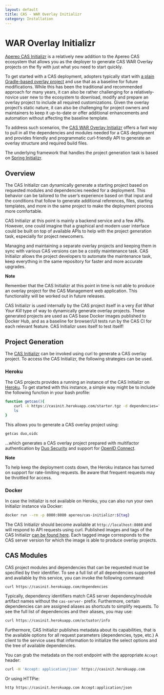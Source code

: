 ```yaml
---
layout: default
title: CAS - WAR Overlay Initializr
category: Installation
---
```


# WAR Overlay Initializr

[Apereo CAS Initializr][initializr] is a relatively new addition to the Apereo CAS ecosystem that allows you as the deployer to generate CAS WAR Overlay projects on the fly with just what you need to start quickly.

To get started with a CAS deployment, adopters typically start with [a plain Gradle-based overlay project](WAR-Overlay-Installation.html) and use that as a baseline for future modifications. While this has been the traditional and recommended approach for many years, it can also be rather challenging for a relatively-novice user new to the ecosystem to download, modify and prepare an overlay project to include all required customizations. Given the overlay project’s static nature, it can also be challenging for project owners and maintainers to keep it up-to-date or offer additional enhancements and automation without affecting the baseline template.

To address such scenarios, the [CAS WAR Overlay Initializr][initializr] offers a fast way to pull in all the dependencies and modules needed for a CAS deployment and provides friendly and programmatic curl-friendly API to generate an overlay structure and required build files.

The underlying framework that handles the project generation task is based on [Spring Initializr](https://github.com/spring-io/initializr).

## Overview

The CAS Initializr can dynamically generate a starting project based on requested modules and dependencies needed for a deployment. This behavior can be tailored to the user’s experience based on that input and the conditions that follow to generate additional references, files, starting templates, and more in the same project to make the deployment process more comfortable.

CAS Initializr at this point is mainly a backend service and a few APIs. However, one could imagine that a graphical and modern user interface could be built on top of available APIs to help with the project generation task, especially for project newcomers.

Managing and maintaining a separate overlay projects and keeping them in sync with various CAS versions can be a costly maintenance task. CAS Initializr allows the project developers to automate the maintenance task, keep everything in the same repository for faster and more accurate upgrades.

<div class="alert alert-info"><strong>Note</strong>
<p>Remember that the CAS Initializr at this point in time is not able 
to produce an overlay project for the CAS Management web application. This 
functionality will be worked out in future releases.</p></div>

CAS Initializr is used internally by the CAS project itself in a very *Eat What Your Kill* type of way to dynamically generate overlay projects. These generated projects are used as CAS base Docker images published to Docker Hub, and as a baseline for browser/UI tests run by the CAS CI for each relevant feature. CAS Initializr uses itself to test itself!

## Project Generation

The [CAS Initializr][initializr] can be invoked using curl to generate a CAS overlay project. To access the CAS Initializr, the following strategies can be used.

### Heroku
The CAS projects provides a running an instance of the CAS Initializr on [Heroku][initializr]. To get started with this instance, a simple way might be to include the following function in your bash profile:

```bash
function getcas(){
    curl -k https://casinit.herokuapp.com/starter.tgz -d dependencies="$1" | tar -xzvf -
    ls
}
```

This allows you to generate a CAS overlay project using:

```bash
getcas duo,oidc
```

…which generates a CAS overlay project prepared with multifactor authentication by [Duo Security](../mfa/DuoSecurity-Authentication.html) and support for [OpenID Connect](OAuth-OpenId-Authentication.html).

<div class="alert alert-info"><strong>Note</strong>
<p>To help keep the deployment costs down, the Heroku instance has turned on support for 
rate-limiting requests. Be aware that frequent requests may be throttled for access.</p></div>

### Docker

In case the Initializr is not available on Heroku, you can also run your own Initializr instance via Docker:

```bash
docker run --rm -p 8080:8080 apereo/cas-initializr:${tag}
```

The CAS Initializr should become available at `http://localhost:8080` and will respond to API requests using curl. Published images and tags of the CAS Initializr [can be found here](https://hub.docker.com/r/apereo/cas-initializr/tags). Each tagged image corresponds to the CAS server version for which the image is able to produce overlay projects.

## CAS Modules

CAS project modules and dependencies that can be requested must be specified by their identifier. To see a full list of all dependencies supported and available by this service, you can invoke the following command:

```bash
curl https://casinit.herokuapp.com/dependencies
```

Typically, dependency identifiers match CAS server dependency/module artifact names without the `cas-server-` prefix. Furthermore, certain dependencies can are assigned aliases as shortcuts to simplify requests. To see the full list of dependencies and their aliases, you may use:

```bash
curl https://casinit.herokuapp.com/actuator/info
```

Furthermore, CAS Initializr publishes metadata about its capabilities, that is the available options for all request parameters (dependencies, type, etc.) A client to the service uses that information to initialize the select options and the tree of available dependencies.

You can grab the metadata on the root endpoint with the appropriate `Accept` header:

```bash
curl -H 'Accept: application/json' https://casinit.herokuapp.com
```

Or using HTTPie:

```bash
http https://casinit.herokuapp.com Accept:application/json
```

[initializr]: https://casinit.herokuapp.com/

[initializr]: https://casinit.herokuapp.com/

[initializr]: https://casinit.herokuapp.com/

[initializr]: https://casinit.herokuapp.com/
